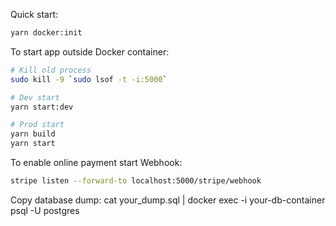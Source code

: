Quick start:

```bash
yarn docker:init
```

To start app outside Docker container:

```bash
# Kill old process
sudo kill -9 `sudo lsof -t -i:5000`

# Dev start
yarn start:dev

# Prod start
yarn build
yarn start
```

To enable online payment start Webhook:
```bash
stripe listen --forward-to localhost:5000/stripe/webhook
```

Copy database dump:
cat your_dump.sql | docker exec -i your-db-container psql -U postgres
